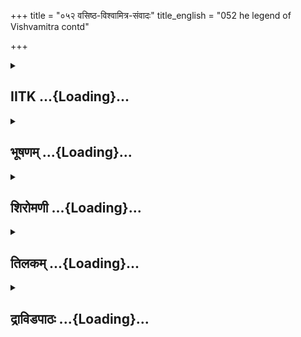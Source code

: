 +++
title = "०५२ वसिष्ठ-विश्वामित्र-संवादः"
title_english = "052 he legend of Vishvamitra contd"

+++
<div caption="श्रीराम-हरिसीताराममूर्ति-घनपाठिभ्यां वचनम्" class="audioEmbed" src="https://archive.org/download/Ramayana-recitation-Sriram-harisItArAmamUrti-Ghanapaati-v2/Kanda_1/Kanda_1_BK-052-_Vasista_Vishvamithrayoh_Samvadhaha_.mp3"></div>

<div class="js_include collapsed" newlevelforh1="2" title="IITK" unfilled url="/purANam/rAmAyaNam/audIchya-pAThaH/iitk/1_bAlakANDam/04-mithilAyAtrA/04-vishvAmitra-kathA/052_vasiShTha-vishvAmitra-saMvAdaH.md">
<details><summary><h2>IITK ...{Loading}...</h2></summary>

Vasishta orders Kamadhenu to create things necessary for the hospitality
to king Viswamitra.



### श्लोकः
#### मूलम्
स दृष्ट्वा परमप्रीतो विश्वामित्रो महाबलः।  
प्रणतो विनयाद्वीरो वसिष्ठं जपतां वरम्॥1.52.1॥

#### शब्दार्थः
महाबलः very mighty, वीरः heroic, सः विश्वामित्रः that Visvamitra, जपताम् वरम् greatest among those performing religious prayers, वसिष्ठम् Vasishta, दृष्ट्वा having seen, परमप्रीतः exceedingly happy, विनयात् out of respect, प्रणतः offered respectful salutations.

#### आङ्ग्लानुवादः
Overwhelmed with joy the mighty, heroic Viswamitra upon seeing Vasishta, the greatest among ascetics, was and offered respectful salutations.



### श्लोकः
#### मूलम्
स्वागतं तव चेत्युक्तो वसिष्ठेन महात्मना।  
आसनं चास्य भगवान् वसिष्ठो व्यादिदेश ह॥1.52.2॥

#### शब्दार्थः
तव to you, स्वागतम् इति welcome (saying so), महात्मना by the magnanimous, वसिष्ठेन by Vasishta, उक्तश्च spoken also, भगवान् adorable, वसिष्ठः Vasishta, अस्य for him, आसनं च  seat also, व्यादिदेश ह ordered.

#### आङ्ग्लानुवादः
Adorable Vasishta received Viswamitra with words of welcome and ordered a seat for him.



### श्लोकः
#### मूलम्
उपविष्टाय च तदा विश्वामित्राय धीमते।  
यथान्यायं मुनिवरः फलमूलमुपाहरत्॥1.52.3॥

#### शब्दार्थः
तदा then, मुनिवरः excellent  of ascetics, उपविष्टाय having seated, धीमते sagacious, विश्वामित्राय for Visvamitra, यथान्यायम् in accordance with tradition, फलमूलम् fruits and roots, उपाहरत् offered.

#### आङ्ग्लानुवादः
With the sagacious Viswamitra seated the great ascetic, duly offered him fruits and roots.



### श्लोकः
#### मूलम्
प्रतिगृह्य तु तां पूजां वसिष्ठाद्राजसत्तमः।  
तपोग्निहोत्रशिष्येषु कुशलं पर्यपृच्छत॥1.52.4॥  
विश्वामित्रो महातेजा वनस्पतिगणे तथा ।  
सर्वत्र कुशलं चाह वसिष्ठो राजसत्तमम्॥1.52.5॥

#### शब्दार्थः
राजसत्तमः foremost among kings, महातेजाः highly splendrous, विश्वामित्रः Visvamitra, वसिष्ठात् from Vasishta, ताम् पूजाम् that hospitality, प्रतिगृह्य having received, तपोग्निहोत्रशिष्येषु with regard to his austerities, his firesacrifices and his disciples, तथा and, वनस्पतिगणे trees (in his hermitage), कुशलम् welfare, पर्यपृच्छत enquired, वसिष्ठः च Vasishta also, सर्वत्र in all of them, कुशलम् welfare, राजसत्तमम् for the best of kings, आह informed.

#### आङ्ग्लानुवादः
Foremost among kings, the brilliant Viswamitra, having received  hospitality from Vasishta, enquired about his welbeing his austerities, his firesacrifices, his disciples and trees (in his hermitage). Vasishta, too, informed him of the welfare of all.



### श्लोकः
#### मूलम्
सुखोपविष्टं राजानं विश्वामित्रं महातपाः।  
पप्रच्छ जपतां श्रेष्ठो वसिष्ठो ब्रह्मणस्सुतः॥1.52.6॥

#### शब्दार्थः
जपताम् among those performing religious prayers, श्रेष्ठः greatest, महातपाः possessing great asceticism, ब्रह्मणः Brahma's, सुतः son, वसिष्ठः Vasishta, सुखोपविष्टम् sitting at ease, राजानम् king, विश्वामित्रम् Visvamitra,पप्रच्छ enquired.

#### आङ्ग्लानुवादः
Vasishta, son of Brahma, the greatest among those who recite prayers and possess rich asceticism enquired of king Viswamitra comfortably seated (before him)ः



### श्लोकः
#### मूलम्
कच्चित्ते कुशलं राजन् कच्चिद्धर्मेण रञ्जयन्।  
प्रजाः पालयसे वीर राजवृत्तेन धार्मिक॥1.52.7॥

#### शब्दार्थः
राजन् O King, ते कुशलम् कच्चित् is it well with you?, धार्मिक O Righteous one, वीर O Heroic one, प्रजाः subjects, धर्मेण conforming to morality, रञ्जयन् delighting, राजवृत्तेन in accordance with the duties enjoined upon the king, पालयसे कच्चित् are you ruling?

#### आङ्ग्लानुवादः
"O King, is it all well with you? O righteous one O  heroic one are you ruling (your subjects) in accordance with the duties enjoined upon the king? Do you rule them in conformity with the code of moralit in order to make them happy.



### श्लोकः
#### मूलम्
कच्चित्ते सम्भृता भृत्याः कच्चित्तिष्ठन्ति शासने।  
कच्चित्ते विजितास्सर्वे रिपवो रिपुसूदन ॥1.52.8॥

#### शब्दार्थः
कच्चित् whether, ते your, भृत्याः servants, सम्भृताः are well provided? शासने in your commands, तिष्ठन्ति abide?, रिपुसूदन O Destroyer of foes, ते your, रिपवः foes, सर्वे all, विजिताः have been conquered.

#### आङ्ग्लानुवादः
Are your servants provided well with their requirements? Do they abide by your command? O Destroyer of foes have all your enemies been conquered ?



### श्लोकः
#### मूलम्
कच्चिद्बलेषु कोशेषु मित्रेषु च परन्तप।  
कुशलं ते नरव्याघ्र पुत्रपौत्रे तवानघ ॥1.52.9॥

#### शब्दार्थः
कच्चित् whether, परन्तप O Tormentor of enemies, अनघ O Sinless one, नरव्याघ्र O Tiger (best) among men, बलेषु in your army, कोशेषु in your treasury, मित्रेषु in your friends, तव your, पुत्रपौत्रे sons and grandsons, ते कुशलम् is it well with you?

#### आङ्ग्लानुवादः
O Tormentor of enemies O Sinless one O Tiger among men is it all well with your army, treasury, friends, sons and grandsons?



### श्लोकः
#### मूलम्
सर्वत्र कुशलं राजा वसिष्ठं प्रत्युदाहरत्।  
विश्वामित्रो महातेजा वसिष्ठं विनयान्वितः॥1.52.10॥

#### शब्दार्थः
महातेजाः highly lustrous, राजा king, विश्वामित्रः Visvamitra, वसिष्ठम् Vasishta, विनयान्वितः with great discipline, वसिष्ठम् प्रति addressing Vasishta, सर्वत्र all that, कुशलम् welfare, उदाहरत् conveyed.

#### आङ्ग्लानुवादः
Highly brilliant king Viswamitra, humbly informed Vasishta that all was well.



### श्लोकः
#### मूलम्
कृत्वोभौ सुचिरं कालं धर्मिष्ठौ ताः कथाः शुभाः।  
मुदा परमया युक्तौ प्रीयेतां तौ परस्परम्॥1.52.11॥

#### शब्दार्थः
धर्मिष्ठौ virtuous, तौ उभौ both of them, परमया with great, मुदा delight, युक्तौ abosrbed, सुचिरम् कालम् for a long time, शुभाः auspicious, ताः कथाः anecedotes relating to various matters, कृत्वा having made, परस्परम् each other, प्रीयेताम् were pleased.

#### आङ्ग्लानुवादः
Both the righteous personalities dwelt at length on various matters and interesting anecdotes with great delight and derived mutual pleasure.



### श्लोकः
#### मूलम्
ततो वसिष्ठो भगवान् कथाऽन्ते रघुनन्दन ।  
विश्वामित्रमिदं वाक्यमुवाच प्रहसन्निव॥1.52.12॥

#### शब्दार्थः
रघुनन्दन O Descendent of Raghu, ततः then, भगवान् venerable, वसिष्ठः Vasishta, कथाऽन्ते after the conversation had ended, प्रहसन्निव smiling as it were, विश्वामित्रम् addressing Viswamitra,  इदं this, वाक्यम् word, उवाच spoke.

#### आङ्ग्लानुवादः
O Descendent of Raghu at the end of the conversation, venerable Vasishta, smiling as  
it were said to Viswamitra



### श्लोकः
#### मूलम्
आतिथ्यं कर्तुमिच्छामि बलस्यास्य महाबल ।  
तव चैवाप्रमेयस्य यथार्हं सम्प्रतीच्छ मे॥1.52.13॥

#### शब्दार्थः
महाबल O Highly powerful, अस्य of this, बलस्य for army, अप्रमेयस्य incomparable, तव चैव to you as well, यथार्हम् in an appropriate manner, आतिथ्यम् hospitality, कर्तुम् to offer, इच्छामि I am desirous, मे from me, सम्प्रतीच्छ you may accept.

#### आङ्ग्लानुवादः
O Highy powerful Viswamitra I wish to offer appropriate hospitality to you and to your incomparable army. Be pleased to accept it.



### श्लोकः
#### मूलम्
सत्क्रियां तु भवानेतां प्रतीच्छतु मयोद्यताम्।  
राजा त्वमतिथिश्रेष्ठः पूजनीयः प्रयत्नतः॥1.52.14॥

#### शब्दार्थः
भवान् you, मया by me, उद्यताम् extended, सत्क्रियाम् honours, प्रतीच्छतु accept, राजा king, त्वम् you, प्रयत्नतः through every effort, पूजनीयः worthy of, अतिथिश्रेष्ठः distinguished guest.

#### आङ्ग्लानुवादः
Please accept the honour I extend. Being a king, you are a distinguished guest. you deserve to be treated respectfully in all possible ways".



### श्लोकः
#### मूलम्
एवमुक्तो वसिष्ठेन विश्वामित्रो महामतिः।  
कृतमित्यब्रवीद्राजा प्रियवाक्येन मे त्वया॥1.52.15॥

#### शब्दार्थः
वसिष्ठेन by Vasishta, एवम् in this manner, उक्तः spoken, महामतिः greatminded, राजा king, विश्वामित्रः Visvamitra, त्वया by you, प्रियवाक्येन with pleasing words, कृतम् इति  hospitality has been extended, मे to me, अब्रवीत् spoke.

#### आङ्ग्लानुवादः
To these words of Vasishta, the great intellectual Viswamitra said, "you have spoken pleasing words. This in itself is hospitality for me".



### श्लोकः
#### मूलम्
फलमूलेन भगवन् विद्यते यत्तवाश्रमे।  
पाद्येनाचमनीयेन भगवद्दर्शनेन च॥1.52.16॥  
सर्वथा च महाप्राज्ञ पूजार्हेण सुपूजितः।  
गमिष्यामि नमस्तेऽस्तु मैत्रेणेक्षस्व चक्षुषा॥1.52.17॥

#### शब्दार्थः
भगवन् O Worshipful one, यत् which, तव your, आश्रमे in the hermitage, विद्यते is available, फलमूलेन with fruits and roots, पाद्येन with the water for washing feet, आचमनीयेन च with water for sipping, भगवद्दर्शनेन by meeting  your revered self, पूजार्हेण worthy of homage, सर्वथा in all ways, सुपूजितः excellently honoured, महाप्राज्ञ O Profoundly wise one, गमिष्यामि   I shall go, ते नमः अस्तु reverence to you, मैत्रेण filled with friendship, चक्षुषा with eyes, ईक्षस्व look upon me.

#### आङ्ग्लानुवादः
"O Worshipful one O Profoundly wise one you are worthy of homage. You have excellently honoured me in all possible ways with whatever fruits and roots available in your hermitage, with water for washing feet and for sipping. You have permitted me darshan with your revered self. I shall leave (now). My regards Look upon me with eyes of friendship".



### श्लोकः
#### मूलम्
एवं ब्रुवन्तं राजानं वसिष्ठःपुनरेव हि।  
न्यमन्त्रयत धर्मात्मा पुनःपुनरुदारधीः॥1.52.18॥

#### शब्दार्थः
एवम् in this way, ब्रुवन्तम् speaking, राजानम् king, धर्मात्मा righteous minded, उदारधीः sagacious, वसिष्ठः Vasishta, पुनरेव in return, पुनः पुनः again and again, न्यमन्त्रयत implored.

#### आङ्ग्लानुवादः
As the king was addressing thus the righteous and generous Vasishta, repeatedly requested him to accept his hospitality.



### श्लोकः
#### मूलम्
बाढमित्येव गाधेयो वसिष्ठं प्रत्युवाच ह।  
यथा प्रियं भगवतस्तथाऽस्तु मुनिपुङ्गव॥1.52.19॥

#### शब्दार्थः
गाधेयः the son of Gadhi, वसिष्ठम् addressing Vashishta, मुनिपुङ्गव O Preeminent among sages, बाढम् be it so, भगवतः venerable, यथा in whatever way,  प्रियं (अभिमतम्) desire, तथा अस्तु let it be done in that way.

#### आङ्ग्लानुवादः
The son of Gadhi said to Vasishta, "O Preeminent among sages, be it so, O venerable one they will be done".



### श्लोकः
#### मूलम्
एवमुक्तो महातेजा वसिष्ठो जपतां वरः।  
आजुहाव ततः प्रीतः कल्माषीं धूतकल्मषः॥1.52.20॥

#### शब्दार्थः
महातेजाः highly splendrous, जपतां वरः greatest among those who perform religious meditation, धूतकल्मषः free from sins, वसिष्ठः Vasishta, प्रीतः pleased, ततः thereafter, कल्माषीम् the speckled cow, आजुहाव called.

#### आङ्ग्लानुवादः
Vasishta who was highly brilliant the greatest among those who meditate (on Brahman) and free from sins was pleased. Thereafter he called the speckled cow (Kamadhenu)ः



### श्लोकः
#### मूलम्
एह्येहि शबले क्षिप्रं श्रृणु चापि वचो मम।  
सबलस्यास्य राजर्षेःकर्तुं व्यवसितोऽस्म्यहम्॥1.52.21॥  
भोजनेन महार्हेण सत्कारं संविधत्स्व मे।

#### शब्दार्थः
शबले O Sabala, क्षिप्रम् quickly, एहि (एहि) come on, मम my,  वचः words, श्रृणु च अपि also listen, अहम् I, महार्हेण in a befitting manner, भोजनेन with food, अस्य राजर्षेः for this royal saint, सबलस्य together with his army, सत्कारम् honour, कर्तुम् to extend, व्यवसितः अस्मि I have decided, मे to me, संविधत्स्व make arrangemets.

#### आङ्ग्लानुवादः
"O Sabala, come on quick Listen to my words. I have decided to honour this royal saint and his army with excellent food. Make necessary arrangemets.



### श्लोकः
#### मूलम्
यस्य यस्य यथाकामं षड्रसेष्वभिपूजितम्।  
तत्सर्वं कामधुक्क्षिप्रमभिवर्ष कृते मम॥1.52.22॥

#### शब्दार्थः
कामधुक् O Kamadhenu, यस्य यस्य  to whom so ever, षड्रसेषु among six kinds of tastes, अभिपूजितम् which is desired, तत्सर्वम् all that, यथाकामम् in a manner desired, मम कृते for my sake, क्षिप्रम् quickly, अभिवर्ष rained (grant).

#### आङ्ग्लानुवादः
O Kamadhenu quickly entertain them for my sake with the food of six kinds of tastes (varieties of rich dishes) as desired by each.



### श्लोकः
#### मूलम्
रसेनान्नेन पानेन लेह्यचोष्येण संयुतम्।  
अन्नानां निचयं सर्वं सृजस्व शबले त्वर॥1.52.23॥

#### शब्दार्थः
शबले O Sabala, in the form of liquid, अन्नेन with solid food, रसेन पानेन with liquids  which can be drunk, लेह्यचोष्येण which can be licked and sipped, संयुतम् endowed with, सर्वम् all that, अन्नानां of the food items, निचयम् in collecion, सृजस्व create, त्वर hasten.

#### आङ्ग्लानुवादः
O Sabala create at once all food items consisting of liquids and solids for drinking, tasting and siping."  

### समाप्तिः
 श्रीमद्रामायणे वाल्मीकीय आदिकाव्ये बालकाण्डे द्विपञ्चाशस्सर्गः।  
Thus ends the fiftysecond sarga of Balakanda of the holy Ramayana the first epic composed by sage Valmiki.

</details>
</div>
<div class="js_include collapsed" newlevelforh1="2" title="भूषणम्" unfilled url="/purANam/rAmAyaNam/audIchya-pAThaH/TIkA/bhUShaNa_iitk/1_bAlakANDam/04-mithilAyAtrA/04-vishvAmitra-kathA/052_vasiShTha-vishvAmitra-saMvAdaH.md">
<details><summary><h2>भूषणम् ...{Loading}...</h2></summary>



स दृष्ट्वा परमप्रीतो विश्वामित्रो महाबलः ।  

प्रणतो विनयाद्वीरो वसिष्ठं जपतां वरम्  ॥  १।५२।१  ॥   

विश्वामित्रसम्मानं द्विपञ्चाशे--स दृष्ट्वेत्यादि । वसिष्ठं दृष्ट्वा,
प्रणतः प्रणनाम  ॥  १।५२।१  ॥   

  

स्वागतं तव चेत्युक्तो वसिष्ठेन महात्मना ।  

आसनं चास्य भगवान् वसिष्ठो व्यादिदेश ह  ॥  १।५२।२  ॥   

स्वागतमिति । उक्तः ऊचे । व्यादिदेश दापयामासेत्यर्थः  ॥  १।५२।२  ॥   

  

उपविष्टाय च तदा विश्वामित्राय धीमते ।  

यथान्यायं मुनिवरः फलमूलमुपाहरत्  ॥  १।५२।३  ॥   

प्रतिगृह्य च तां पूजां वसिष्ठाद्राजसत्तमः ।  

तपोग्निहोत्रशिष्येषु कुशलं पर्य्यपृच्छत  ॥  १।५२।४  ॥   

विश्वामित्रो महातेजा वनस्पतिगणे तथा ।  

सर्वत्र कुशलं चाह वसिष्ठो राजसत्तमम्  ॥  १।५२।५  ॥   

सुखोपविष्टं राजानं विश्वामित्रं महातपाः ।  

पप्रच्छ जपतां श्रेष्ठो वसिष्ठो ब्रह्मणः सुतः  ॥  १।५२।६  ॥   

उपविष्टायेत्यादिचत्वारः । फलमूलमिति "जातिरप्राणिनाम्" इत्येकवत्त्वम् ।
राजसत्तमं प्रतीति शेषः  ॥  १।५२।३६  ॥   

  

कच्चित्ते कुशलं राजन् कच्चिद्धर्मेण रञ्जयन् ।  

प्रजाः पालयसे वीर राजवृत्तेन धार्मिक  ॥  १।५२।७  ॥   

कच्चित्ते सम्भृता भृत्याः कच्चित्तिष्ठन्ति शासने ।  

कच्चित्ते विजिताः सर्वे रिपवो रिपुसूदन  ॥  १।५२।८  ॥   

कच्चिद्बलेषु कोशेषु मित्रेषु च परन्तप ।  

कुशलं ते नरव्याघ्र पुत्रपौत्रे तवानघ  ॥  १।५२।९  ॥   

कच्चिदित्यादित्रयः । कच्चिदिति कामप्रवेदने ऽव्ययम् "कच्चित्कामप्रवेदने"
इत्यमरः । तव कुशलं ममेप्सितमित्यमुमर्थं द्योतयति । राजवृत्तेन
चतुर्विधेने उपलक्षितः । यथाहुः-- "न्यायेनार्जनमर्थस्य वर्द्धनं पालनं तथा
। सत्पात्रे प्रतिपत्तिश्च राजवृत्तं चतुर्विधम्  ॥ " इति। सम्भृताः
पोषिताः, तिष्ठन्तीति शेषः। बलेषु चतुरङ्गबलेषु। कोशेषु अर्थसमूहेषु।
पुत्रपौत्र इति गवाश्वप्रभृतित्वादेकवत्त्वम्  ॥   

१।५२।७९  ॥   

  

सर्वत्र कुशलं राजा वसिष्ठं प्रत्युदाहरत् ।  

विश्वामित्रो महातेजा वसिष्ठं विनयान्वितः  ॥  १।५२।१०  ॥   

सर्वत्रेति । सर्वत्र वसिष्ठपृष्टसर्वविषय इत्यर्थः । वसिष्ठं धनिकम्  ॥ 
१।५२।१०  ॥   

  

कृत्वोभौ सुचिरं कालं धर्मिष्ठौ ताः कथाश्शुभाः ।  

मुदा परमया युक्तौ प्रीयेतां तौ परस्परम्  ॥  १।५२।११  ॥   

कृत्वेति । ताः कथाः अन्योन्यकुशलप्रश्नोत्तररूपाः । प्रीयेतां अप्रीणयताम्
 ॥  १।५२।११  ॥   

  

ततो वसिष्ठो भगवान् कथान्ते रघुनन्दन ।  

विश्वामित्रमिदं वाक्यमुवाच प्रहसन्निव  ॥  १।५२।१२  ॥   

आतिथ्यं कर्तुमिच्छामि बलस्यास्य महाबल ।  

तव चैवाप्रमेयस्य यथार्हं सम्प्रतीच्छ मे  ॥  १।५२।१३  ॥   

सत्क्रियां हि भवानेतां प्रतीच्छतु मयोद्यताम् ।  

राजा त्वमतिथिश्रेष्ठः पूजनीयः प्रयत्नतः  ॥  १।५२।१४  ॥   

तत इत्यादित्रयः । प्रहसन्निव प्रसन्नमुख इत्यर्थः । सम्प्रतीच्छ
प्रतिगृहाण । उद्यतां चिकीर्षिताम्  ॥  १।५२।१२१४  ॥   

  

एवमुक्तो वसिष्ठेन विश्वामित्रो महामतिः ।  

कृतमित्यब्रवीद्राजा प्रियवाक्येन मे त्वया  ॥  १।५२।१५  ॥   

फलमूलेन भगवन् विद्यते यत्तवाश्रमे ।  

पाद्येनाचमनीयेन भगवद्दर्शनेन च  ॥  १।५२।१६  ॥   

सर्वथा च महाप्राज्ञ पूजार्हेण सुपूजितः ।  

गमिष्यामि नमस्ते ऽस्तु मैत्रेणेक्षस्व चक्षुषा  ॥  १।५२।१७  ॥   

एवमिति त्रयः । प्रियवाक्येन आतिथ्यं करिष्यामीत्यनेन वचनेन । आतिथ्यं कृतं
तवाश्रमे यद्विद्यते तेन फलमूलेन सुपूजितः हत्यन्वयः । पूजार्हेण त्वयेति
शेषः । मैत्रेण स्नेहयुक्तेन । मत्वर्थीयाजन्तः  ॥  १।५२।१५१७  ॥   

  

एवं ब्रुवन्तं राजानं वसिष्ठः पुनरेव हि ।  

न्यमन्त्रयत धर्मात्मा पुनः पुनरुदारधीः  ॥  १।५२।१८  ॥   

बाढमित्येव गाधेयो वसिष्ठं प्रत्युवाच ह ।  

यथाप्रियं भगवतस्तथास्तु मुनिसत्तम  ॥  १।५२।१९  ॥   

एवं ब्रुवन्तमिति द्वौ । पुनः न्यमन्त्रयत भोजनार्थं प्रार्थनमकरोत् ।
पुनःपुनरित्यत्र न्यमन्त्रयतेत्यनुषज्यते । बहुशः प्रत्युत्तरे ऽपि
पुनःपुनर्न्यमन्त्रयतेत्यर्थः । गाधेयः गाधिपुत्रः । बाढमित्यस्यैव विवरणं
यथेति  ॥  १।५२।१८,१९  ॥   

  

एवमुक्तो महातेजा वसिष्ठो जपतां वरः ।  

आजुहाव ततः प्रीतः कल्माषीं धूतकल्मषः  ॥  १।५२।२०  ॥   

एवमिति । कल्माषीं चित्रवर्णाम्, शबलामिति यावत् । "चित्रं
किर्मीरकल्माष--" इत्यमरः  ॥  १।५२।२०  ॥   

  

एह्येहि शबले क्षिप्रं शृणु चापि वाचो मम ।  

सबलस्यास्य राजर्षेः कर्तुं व्यवसितो ऽस्म्यहम् ।  

भोजनेन महार्हेण सत्कारं संविधत्स्व मे  ॥  १।५२।२१  ॥   

एहीति सार्द्धश्लोकः । सबलस्यास्य राजर्षेः सत्कारं कर्त्तुं व्यवसितो
ऽस्मि । संविधत्स्व तदुपयोगिवस्तुजातं सम्पादय  ॥  १।५२।२१  ॥   

  

यस्य यस्य यथाकामं षड्रसेष्वभिपूजितम् ।  

तत्सर्वं कामधुक् क्षिप्रमभिवर्ष कृते मम  ॥  १।५२।२२  ॥   

यस्येति । षड्रसेषु यद्यस्य यस्य अभिपूजितम् अभिमतम् । तसर्त्वं यथाकामं मम
कृते अभिवर्षेत्यन्वयः । "अर्थे कृते च तादर्थ्ये निपातद्वयमव्ययम्" इति
निघण्टुः  ॥  १।५२।२२  ॥   

  

रसेनान्नेन पानेन लेह्यचोष्येण संयुतम् ।  

अन्नानां निचयं सर्वं सृजस्व शबले त्वर  ॥  १।५२।२३  ॥   

इत्यार्षे श्रीरामायणे वाल्मीकीये आदिकाव्ये बालकाण्डे द्विपञ्चाशः सर्गः
 ॥  ५२  ॥   

रसेनेति । रसेन रसायनभेदेन, अन्नेन भक्ष्येन शष्कुलीलाजादिना, पानेन पेयेन
पानकरसादिना, लेह्यचोष्येण लेह्येन जिह्वास्वाद्येन क्षौद्रादिना, चोष्येण
अधरपुटग्राह्येण दध्यादिना च समन्वितम् । "सर्वो द्वन्द्वो
विभाषयैकवद्भवति" इत्येकवद्भावः । अन्नानां शाल्यन्नादीनाम् । निचयं राशिम्
। अनेन भक्ष्यभोज्यलेह्यचोष्यपेयखाद्यरूपषड्विधाभ्यवहारा दर्शिताः  ॥ 
१।५२।२३  ॥   

इति श्रीगोविन्दराजविरचिते श्रीरामायणभूषणे मणिमञ्जीराख्याने
बालकाण्डव्याख्याने द्विपञ्चाशः सर्गः  ॥  ५२  ॥   

  



</details>
</div>
<div class="js_include collapsed" newlevelforh1="2" title="शिरोमणी" unfilled url="/purANam/rAmAyaNam/audIchya-pAThaH/TIkA/shiromaNI_iitk/1_bAlakANDam/04-mithilAyAtrA/04-vishvAmitra-kathA/052_vasiShTha-vishvAmitra-saMvAdaH.md">
<details><summary><h2>शिरोमणी ...{Loading}...</h2></summary>



तमिति । जपतां वरं श्रेष्ठं तं वसिष्ठं दृष्ट्वा परमप्रीतः
अतिप्रीतिविशिष्टः महाबलः विनयात् विनम्रतातः प्रणतः प्रणामं कर्ता वीरः
विश्वामित्रः महात्मना वसिष्ठेन स्वागतं तवेत्युक्त आसीदिति शेषः । अत एव
भगवान् सकलसामर्थ्यविशिष्टो वसिष्ठः अस्य विश्वामित्रस्य चकारेण
तत्सहचरेभ्यश्च  

आसनं व्यादिदेश यथायोग्यं ददौ ह प्रसिद्धमेतत् । श्लोकद्वयमेकान्वयि  ॥ 
१।५२।१,२  ॥   

  

उपेति । तदा आसनदानोत्तरकाले उपविष्टाय आसने निविष्टाय धीमते विश्वामित्राय
चशब्देन तत्सहचरेभ्यः यथान्यायं मुनिवरः वशिष्ठः फलमूलमुपाहरत् प्रापयत्  ॥ 
१।५२।३  ॥   

  

प्रतीति । राजसत्तमो महातेजा विश्वामित्रः वसिष्ठात् तां वसिष्ठकर्तृकां
पूजां प्रतिगृह्य तपआदिषु त्रिषु तथा वनस्पतिगणे कुशलं पर्यपृच्छत् अत एव
वसिष्ठः सर्वत्र विश्वामित्रपृष्टेषु कुशलं राजसत्तमं विश्वामित्रमाह ।
चशब्दो हेतौ । श्लोकद्वयमेकान्वयि  ॥  १।५२।४,५  ॥   

  

सुखेति । महातपाः अतितपोविशिष्टः जपतां श्रेष्ठः ब्रह्मणः सुतः वसिष्ठः
सुखोपविष्टं सुखस्थितिमन्तं राजानं विश्वामित्रं पप्रच्छ  ॥  १।५२।६  ॥   

  

तत्प्रश्नमेवाह कच्चिदिति । हे राजन् हे धार्मिक धर्माचरणकर्तः ते तव कुशलं
कच्चिदस्ति । हे राजन् राजवृत्तेन चतुर्विधेन प्रजाः रञ्जयन्सन्
कच्चित्पालयसे कच्चिदिति इष्टप्रश्ने । राजवृत्तस्य चतुर्विधत्वं तु
ऽन्यायेनार्जनमर्थस्य वर्धनं पालनं तथा । सत्पात्रे प्रतिपत्तिश्च
राजवृत्तं चतुर्विधम्ऽ इत्यादिनोक्तम्  ॥  १।५२।७  ॥   

  

कच्चिदिति । हे रिपुसूदन विश्वामित्र ते तव सुभृताः सुपोषिताः भृत्याः
कच्चित्सन्तीति शेषः । भृत्यास्ते तव शासने त्वत्कर्तृकशिक्षायां
कच्चित्तिष्ठन्ति । ते भृत्या इत्युभयान्वयि । सर्वे रिपवः कच्चित्ते तव
विजिताः । ते इति सम्बन्धसमान्ये षष्ठी  ॥  १।५२।८  ॥   

  

कच्चिद्बलेष्विति । हे परन्तप हे नरव्याघ्र हे अनघ ते तव बलेषु सैन्येषु
कोशेषु मित्रेषु च तथा पुत्रपौत्रे कच्चित् कुशलमस्ति  ॥  १।५२।९  ॥   

  

सर्वत्रेति । महातेजाः अतिशयतेजोविशिष्टः राजा विश्वामित्रः सर्वत्र
वसिष्ठकर्तृकप्रश्नविषयीभूतबलादिषु कुशलं वसिष्ठं श्रेष्ठं किञ्च आ
वशिष्ठमतिकान्तिमन्तं विनयान्वितं विनयो विश्वामित्रकर्तृकविनम्रता अन्वितः
प्राप्तः यस्मै तम् कथयत् । आवशिष्ठशब्द
आङ्पूर्वककान्त्यर्थकवशधातुप्रकृतिकौणादिकथन्प्रत्ययान्तः  ॥  १।५२।१०  ॥   

  

कृत्वेति । तदा समागमकाले धर्मिष्ठौ वेदविहितानुष्ठाननिष्ठौ परमया मुदा
हर्षेण युक्तौ तौ प्रसिद्धावुभौ वशिष्ठविश्वामित्रौ ताः परस्परं
कुशलप्रश्नोत्तररूपाः कथाः सुचिरं कालं बहुकालपर्यन्तं कृत्वा निष्पाद्य
कथयित्वेत्यर्थः परस्परं प्रीयेताम्  ॥  १।५२।११  ॥   

  

तत इति । हे रघुनन्दन ततः परस्परतृप्त्यनन्तरं कथान्ते उभयोक्तवृत्तावसाने
भगवान् अतिशयसामर्थ्यविशिष्टो वशिष्टः प्रहसन् सन्नेव इदं वाक्यमुवाच ।
इवशब्द एवार्थे  ॥  १।५२।१२  ॥   

  

तद्वाक्यमेवाह आतिथ्यमिति । हे महाबल अप्रमेयस्य इयत्तारहितप्रभावस्य
तवास्य प्रसिद्धस्य बलस्य सैन्यस्य यथार्हमेव आतिथ्यं कर्तुमिच्छामि अतो मे
मम आतिथ्यं सम्प्रतीच्छ स्वीकुरु । चो हेतौ आतिथ्यमित्युभयान्वयि  ॥ 
१।५२।१३  ॥   

  

मदातिथ्यमवश्यं स्वीकर्तव्यमित्यत्र हेतुं वदन्नाह सदिति । मया कृतां
सम्पादितामेतां सत्क्रियां भवान् प्रतीच्छतु हि यतः हे राजन्
त्वमतिथिश्रेष्ठः अतो मया प्रयत्नतः पूजनीयः अतिथित्वेन सत्करणीयः  ॥ 
१।५२।१४  ॥   

  

एवमिति । वशिष्ठेन एवमनेन प्रकारेण उक्तो महामतिर्विश्वामित्रो राजा
प्रियवाक्येन मे आतिथ्यं त्वया कृतं भवदुक्तवचनेनैवास्मत्सन्तोषो जात
इत्यर्थः इत्यब्रवीत्  ॥  १।५२।१५  ॥   

  

तदेव विशदयन्नाह फलेति । हे भगवन् हे महाप्राज्ञ पूजार्हेण पूजायोग्येन
यत्तवाश्रमे विद्यते तेन फलमूलेन पाद्येन आचमनीयेन च भगवद्दर्शनेन भगवतस्तव
दर्शनेन च सर्वथा सर्वप्रकारेण पूजितो ऽहं गमिष्यामि अतस्ते तुभ्यं नमः
अस्तु मैत्रेण चक्षुषा त्वमीक्षस्व मां पश्य । द्वयोरेकत्रान्वयः  ॥   

१।५२।१६,१७  ॥   

एवमिति । एवमनेन प्रकारेण पुनःपुनर्ब्रुवन्तमेव राजानं विश्वामित्रमुदारधीः
धर्मात्मा वशिष्ठः पुनरपि न्यमन्त्रयत । हिशब्दो ऽप्यर्थे  ॥  १।५२।१८  ॥   

  

बाढमिति । गाधेयो विश्वामित्रः बाढं स्वीकृतमेवेति वशिष्ठं प्रति उवाच ।
स्वीकारप्रकारमाह हे मुनिसत्तम भगवतस्तव यथाप्रियं तथैवास्तु । हशब्द
एवार्थे  ॥  १।५२।१९  ॥   

  

एवमिति । ततः आतिथ्यस्वीकारानन्तरमेवमुक्तः महातेजाः अतिशयतेजोविशिष्टः
जपतां वरः प्रीतो वशिष्ठः धूतकल्पमषां प्रक्षालितपङ्कादिकां कल्माषीं
चित्रवर्णविशिष्टां स्वधेनुमाजुहाव  ॥  १।५२।२०  ॥   

  

तत्प्रकारमाह एहीति । हे शबले शबलाभिधे क्षिप्रं शीघ्रं त्वमेहि एहि मम वचो
ऽपि श्रृणु सबलस्य सैन्यसहितस्य अस्य राजर्षेर्विश्वामित्रस्य महार्हेणैव
भोजनेन सत्कारं कर्तुमहं व्यवसितः उद्युक्तो ऽस्मि अतः मे सत्कारं
संविधत्स्व संसाधय । सार्धश्लोक एकान्वयी । चशब्द एवार्थे हिर्हेतौ
सत्कारमित्युभयान्वयि  ॥  १।५२।२१  ॥   

  

तदेव विशदयन्नाह यस्येति । हे कामधुक् हे दिव्ये यस्य यस्य राजसम्बन्िधनः
षड्रसेषु यत् यत् अभिपूजितं भोजनेच्छाविषयीभूतं तस्य तस्य तत् सर्वं
यथाकामं यथेच्छं मम कृते मत्सन्तोषार्थमभिवर्ष  ॥  १।५२।२२  ॥   

  

इच्छाविषयीभूतं नामतः परिगणयन्नाह रसेनेति । हे शबले रसेन रसयुक्तेन अनेन
अपूपादिना पानेन पानयोग्येन पानकरसादिना लेह्यचूष्येण लेह्येन
जिह्वास्वादनीयक्षौद्रादिना चूष्येण आम्रफलादिना संयुतं
सर्वमन्नाद्यनिचयमोदनादिसमूहमिहास्मिन्काले एव सृजस्व उत्पादय । तुशब्द
एवार्थे  ॥  १।५२।२३  ॥   

  

इति श्रीमद्वाल्मीकीयरामायणव्याख्याने रामायणशिरोमणौ बालकाण्डे द्विपञ्चाशः
सर्गः  ॥  १।५२  ॥   

  

  



</details>
</div>
<div class="js_include collapsed" newlevelforh1="2" title="तिलकम्" unfilled url="/purANam/rAmAyaNam/audIchya-pAThaH/TIkA/tilaka_iitk/1_bAlakANDam/04-mithilAyAtrA/04-vishvAmitra-kathA/052_vasiShTha-vishvAmitra-saMvAdaH.md">
<details><summary><h2>तिलकम् ...{Loading}...</h2></summary>



वसिष्ठं प्रणतो वसिष्ठेन स्वागतमित्युक्तश्चेति योजना  ॥  १।५२।१  ॥   

  

व्यादिदेशादापयत्  ॥  १।५२।२  ॥   

  

फलमूलमिति जातित्वादेकवत्त्वम्  ॥  १।५२।३,४  ॥   

  

वनस्पतिशब्देन वृक्षमात्रं न तु विनापुष्पं फलवन्त एव तद्विषये ऽपि कुशलं
पर्यपृच्छत । सर्वत्र तत्पृष्टसर्वविषये  ॥  १।५२।५  ॥   

  

जपताम् तपस्विनाम्  ॥  १।५२।६  ॥   

  

कच्चिदिति प्रश्ने । हे धार्मिक, धर्मेण तदनुष्ठानेन प्रजा रञ्जयन् ।
राजवृत्तेन "न्यायेनार्जनमर्थस्य वर्धनं पालनं तथा । सत्पात्रे
प्रतिपत्तिश्च राजवृत्तं चतुर्विधम्  ॥ " इत्युक्तेन राजवृत्तेन पालयामास
इत्यन्वयः  ॥   

१।५२।७  ॥   

सम्भृता वेतनदानादिना  ॥  १।५२।८  ॥   

  

बलेषु चतुरङ्गेषु । कोशेष्वर्थसमूहेषु । पुत्रपौत्रे ।
गवाश्वप्रभृतित्वादेकवत्त्वम्  ॥  १।५२।९  ॥   

  

एको वसिष्ठशब्दो वरिष्ठवाची  ॥  १।५२।१०  ॥   

  

तावुक्तविशेषणकौ वसिष्ठविश्वामित्रौ । ताः कथा
अन्योन्यकुशलप्रश्नोत्तरादिरूपाः । प्रीयेताम् अडभाव आर्षो लङि  ॥  १।५२।११
 ॥   

  

प्रहसन्निवोत्तमातिथिलाभजहर्षेण  ॥  १।५२।१२  ॥   

  

सम्प्रतीच्छ मे मत्कृतमातिथ्यमङ्गीकुरु  ॥  १।५२।१३  ॥   

  

हेतुगर्भं विशेषणमितिथिश्रेष्ठ इति  ॥  १।५२।१४  ॥   

  

पूजावाक्येनातिथ्यं करिष्यामीत्येवंरूपेणैव मम पूजनं कृतमिति राजाब्रवीत्
 ॥  १।५२।१५  ॥   

  

विद्यते यत्तवाश्रमे फलमूलं तेन पूजित इत्यनेन राजभोज्याभावादनेनैव वयं
सन्तुष्टा इति ध्वनिः  ॥  १।५२।१६  ॥   

  

पूजार्हेण । त्वयेति शेषः । मैत्रेण स्नेहयुक्तेन । मत्वर्थीयाजन्तम्  ॥ 
१।५२।१७  ॥   

  

निमन्त्रणम् भोजनाङ्गीकाराय प्रार्थनम्  ॥  १।५२।१८  ॥   

  

बाढमित्यस्य विवरणम् यथाप्रियमित्यादि  ॥  १।५२।१९  ॥   

  

तेन विश्वामित्रेण । कल्माषीम् चित्रवर्णां होमधेनुम्  ॥  १।५२।२०  ॥   

  

शबले तन्नामे, अस्य राजर्षेर्महार्हेण भोजनेन सत्कारं कर्तुं व्यवसितो
ऽस्म्युद्युक्तो ऽस्मि । तं मे व्यवसायं संविधत्स्व सम्पादय ।
तदुपयोगिपदार्थदानेनेति शेषः  ॥  १।५२।२१  ॥   

  

षड्रसेषु मधुरादिषु यस्य यस्य यदभिपूजितमभीष्टम्, तत्सर्वं यथाकामं
तत्प्रीत्यनतिक्रमेण मम कृते मत्तोषार्थम्  ॥  १।५२।२२  ॥   

  

रसेनान्नेन रसयुतान्नेन भक्ष्यशष्कुल्यादिना । रसेनेति सर्वान्वयि । पानेन
पानकरसादिना । लेह्यम् जिह्वाग्राह्यं क्षौद्रादि ।
चोष्यमधरपुटग्राह्यमाम्रफलादि । अन्नानां शाल्यन्नादीनां निचयम् राशिम्  ॥ 
१।५२।२३  ॥   

  

इति श्रीरामाभिरामे श्रीरामीये रामायणतिलके वाल्मीकीय आदिकाव्ये बालकाण्डे
द्विपञ्चाशः सर्गः  ॥  ५२  ॥   

  



</details>
</div>
<div class="js_include collapsed" newlevelforh1="2" title="द्राविडपाठः" unfilled url="/purANam/rAmAyaNam/drAviDapAThaH/1_bAlakANDam/04-mithilAyAtrA/04-vishvAmitra-kathA/052_vasiShTha-vishvAmitra-saMvAdaH.md">
<details><summary><h2>द्राविडपाठः ...{Loading}...</h2></summary>


स दृष्ट्वा परमप्रीतो विश्वामित्रो महाबलः।  
प्रणतो विनयाद्वीरो वसिष्ठं जपतां वरम् ॥ 1.52.1 ॥   
स्वागतं तव चेत्युक्तो वसिष्ठेन महात्मना।  
आसनं चास्य भगवान् वसिष्ठो व्यादिदेश ह ॥ 1.52.2 ॥   
उपविष्टाय च तदा विश्वामित्राय धीमते।  
यथान्यायं मुनिवरः फलमूलमुपाहरत् ॥ 1.52.3 ॥   
प्रतिगृह्य च तां पूजां वसिष्ठाद्राजसत्तमः।  
तपोग्निहोत्रशिष्येषु कुशलं पर्य्यपृच्छत ॥ 1.52.4 ॥   
विश्वामित्रो महातेजा वनस्पतिगणे तथा।  
सर्वत्र कुशलं चाह वसिष्ठो राजसत्तमम् ॥ 1.52.5 ॥   
सुखोपविष्टं राजानं विश्वामित्रं महातपाः।  
पप्रच्छ जपतां श्रेष्ठो वसिष्ठो ब्रह्मणः सुतः ॥ 1.52.6 ॥   
कच्चित्ते कुशलं राजन् कच्चिद्धर्मेण रञ्जयन्।  
प्रजाः पालयसे वीर राजवृत्तेन धार्मिक ॥ 1.52.7 ॥   
कच्चित्ते सम्भृता भृत्याः कच्चित्तिष्ठन्ति शासने।  
कच्चित्ते विजिताः सर्वे रिपवो रिपुसूदन ॥ 1.52.8 ॥   
कच्चिद्बलेषु कोशेषु मित्रेषु च परन्तप।  
कुशलं ते नरव्याघ्र पुत्रपौत्रे तवानघ ॥ 1.52.9 ॥   
सर्वत्र कुशलं राजा वसिष्ठं प्रत्युदाहरत्।  
विश्वामित्रो महातेजा वसिष्ठं विनयान्वितः ॥ 1.52.10 ॥   
कृत्वोभौ सुचिरं कालं धर्मिष्ठौ ताः कथाश्शुभाः।  
मुदा परमया युक्तौ प्रीयेतां तौ परस्परम् ॥ 1.52.11 ॥   
ततो वसिष्ठो भगवान् कथान्ते रघुनन्दन।  
विश्वामित्रमिदं वाक्यमुवाच प्रहसन्निव ॥ 1.52.12 ॥   
आतिथ्यं कर्तुमिच्छामि बलस्यास्य महाबल।  
तव चैवाप्रमेयस्य यथार्हं सम्प्रतीच्छ मे ॥ 1.52.13 ॥   
सत्क्रियां हि भवानेतां प्रतीच्छतु मयोद्यताम्।  
राजा त्वमतिथिश्रेष्ठः पूजनीयः प्रयत्नतः ॥ 1.52.14 ॥   
एवमुक्तो वसिष्ठेन विश्वामित्रो महामतिः।  
कृतमित्यब्रवीद्राजा प्रियवाक्येन मे त्वया ॥ 1.52.15 ॥   
फलमूलेन भगवन् विद्यते यत्तवाश्रमे।  
पाद्येनाचमनीयेन भगवद्दर्शनेन च ॥ 1.52.16 ॥   
सर्वथा च महाप्राज्ञ पूजार्हेण सुपूजितः।  
गमिष्यामि नमस्तेऽस्तु मैत्रेणेक्षस्व चक्षुषा ॥ 1.52.17 ॥   
एवं ब्रुवन्तं राजानं वसिष्ठः पुनरेव हि।  
न्यमन्त्रयत धर्मात्मा पुनः पुनरुदारधीः ॥ 1.52.18 ॥   
बाढमित्येव गाधेयो वसिष्ठं प्रत्युवाच ह।  
यथाप्रियं भगवतस्तथास्तु मुनिसत्तम ॥ 1.52.19 ॥   
एवमुक्तो महातेजा वसिष्ठो जपतां वरः।  
आजुहाव ततः प्रीतः कल्माषीं धूतकल्मषः ॥ 1.52.20 ॥   
सबलस्यास्य राजर्षेः कर्तुं व्यवसितोऽस्म्यहम्।  
भोजनेन महार्हेण सत्कारं संविधत्स्व मे ॥ 1.52.21 ॥   
यस्य यस्य यथाकामं षड्रसेष्वभिपूजितम्।  
तत्सर्वं कामधुक् क्षिप्रमभिवर्ष कृते मम ॥ 1.52.22 ॥   
रसेनान्नेन पानेन लेह्यचोष्येण संयुतम्।  
अन्नानां निचयं सर्वं सृजस्व शबले त्वर ॥ 1.52.23 ॥   

</details>
</div>
